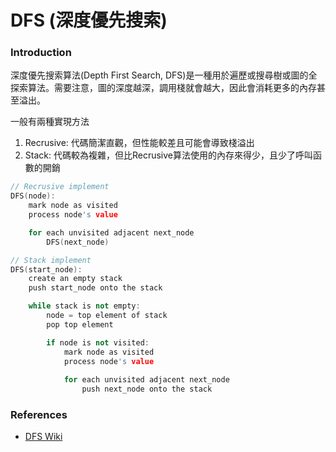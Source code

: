 # DFS (深度優先搜索)

### Introduction

深度優先搜索算法(Depth First Search, DFS)是一種用於遍歷或搜尋樹或圖的全探索算法。需要注意，圖的深度越深，調用棧就會越大，因此會消耗更多的內存甚至溢出。

一般有兩種實現方法
1. Recrusive: 代碼簡潔直觀，但性能較差且可能會導致棧溢出
2. Stack: 代碼較為複雜，但比Recrusive算法使用的內存來得少，且少了呼叫函數的開銷

``` C++
// Recrusive implement
DFS(node):
    mark node as visited
    process node's value

    for each unvisited adjacent next_node
        DFS(next_node)

// Stack implement
DFS(start_node):
    create an empty stack
    push start_node onto the stack

    while stack is not empty:
        node = top element of stack
        pop top element

        if node is not visited:
            mark node as visited
            process node's value
            
            for each unvisited adjacent next_node
                push next_node onto the stack
```

### References
- [DFS Wiki](https://zh.wikipedia.org/zh-hant/%E6%B7%B1%E5%BA%A6%E4%BC%98%E5%85%88%E6%90%9C%E7%B4%A2)